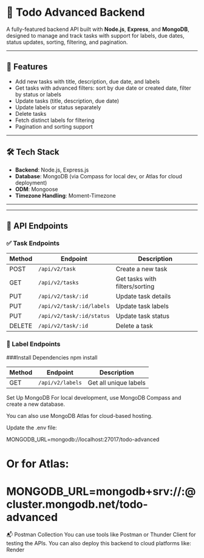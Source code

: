 # 📝 Todo Advanced Backend

A fully-featured backend API built with **Node.js**, **Express**, and **MongoDB**, designed to manage and track tasks with support for labels, due dates, status updates, sorting, filtering, and pagination.

---

## 🚀 Features

- Add new tasks with title, description, due date, and labels
- Get tasks with advanced filters: sort by due date or created date, filter by status or labels
- Update tasks (title, description, due date)
- Update labels or status separately
- Delete tasks
- Fetch distinct labels for filtering
- Pagination and sorting support

---

## 🛠️ Tech Stack

- **Backend**: Node.js, Express.js
- **Database**: MongoDB (via Compass for local dev, or Atlas for cloud deployment)
- **ODM**: Mongoose
- **Timezone Handling**: Moment-Timezone

---


---

## 🧪 API Endpoints

### ✅ Task Endpoints

| Method | Endpoint                | Description                          |
|--------|-------------------------|--------------------------------------|
| POST   | `/api/v2/task`          | Create a new task                    |
| GET    | `/api/v2/tasks`         | Get tasks with filters/sorting       |
| PUT    | `/api/v2/task/:id`      | Update task details                  |
| PUT    | `/api/v2/task/:id/labels` | Update task labels                 |
| PUT    | `/api/v2/task/:id/status` | Update task status                 |
| DELETE | `/api/v2/task/:id`      | Delete a task                        |

### 🔖 Label Endpoints

###Install Dependencies
npm install

| Method | Endpoint        | Description            |
|--------|-----------------|------------------------|
| GET    | `/api/v2/labels` | Get all unique labels  |

Set Up MongoDB
For local development, use MongoDB Compass and create a new database.

You can also use MongoDB Atlas for cloud-based hosting.

Update the .env file:

MONGODB_URL=mongodb://localhost:27017/todo-advanced
# Or for Atlas:
# MONGODB_URL=mongodb+srv://<username>:<password>@cluster.mongodb.net/todo-advanced

📬 Postman Collection
You can use tools like Postman or Thunder Client for testing the APIs.
You can also deploy this backend to cloud platforms like: Render






